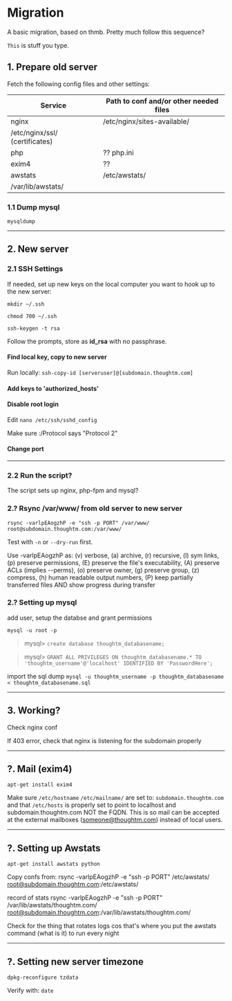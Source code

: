# Migration
A basic migration, based on thmb. Pretty much follow this sequence?

`This` is stuff you type.

## 1. Prepare old server

Fetch the following config files and other settings:

Service | Path to conf and/or other needed files
--- | ---
nginx | /etc/nginx/sites-available/
 | /etc/nginx/ssl/ (certificates)
php | ?? php.ini
exim4 | ??
awstats | /etc/awstats/
 | /var/lib/awstats/
 

### 1.1 Dump mysql
`mysqldump`

---

## 2. New server

### 2.1 SSH Settings
If needed, set up new keys on the local computer you want to hook up to the new server:

`mkdir ~/.ssh`

`chmod 700 ~/.ssh`

`ssh-keygen -t rsa`

Follow the prompts, store as **id_rsa** with no passphrase.

#### Find local key, copy to new server
Run locally: `ssh-copy-id [serveruser]@[subdomain.thoughtm.com]`

#### Add keys to 'authorized_hosts'

#### Disable root login
Edit `nano /etc/ssh/sshd_config`

Make sure :/Protocol says "Protocol 2"

#### Change port

---

### 2.2 Run the script?
The script sets up nginx, php-fpm and mysql?

### 2.? Rsync /var/www/ from old server to new server
`rsync -varlpEAogzhP -e "ssh -p PORT" /var/www/ root@subdomain.thoughtm.com:/var/www/`

Test with `-n` or `--dry-run` first.

Use -varlpEAogzhP as: (v) verbose, (a) archive, (r) recursive, (l) sym links, (p) preserve permissions, (E) preserve the file's executability, (A) preserve ACLs (implies --perms), (o) preserve owner, (g) preserve group, (z) compress, (h) human readable output numbers, (P) keep partially transferred files AND show progress during transfer

### 2.? Setting up mysql

add user, setup the databse and grant permissions

`mysql -u root -p`

> mysql> `create database thoughtm_databasename;`

> mysql> `GRANT ALL PRIVILEGES ON thoughtm_databasename.* TO 'thoughtm_username'@'localhost' IDENTIFIED BY 'PasswordHere';`

import the sql dump
`mysql -u thoughtm_username -p thoughtm_databasename < thoughtm_databasename.sql`

---

## 3. Working?
Check nginx conf

If 403 error, check that nginx is listening for the subdomain properly

---

## ?. Mail (exim4)

`apt-get install exim4`

Make sure `/etc/hostname` `/etc/mailname/` are set to: `subdomain.thoughtm.com` and that `/etc/hosts` is properly set to point to localhost and subdomain.thoughtm.com NOT the FQDN. This is so mail can be accepted at the external mailboxes (someone@thoughtm.com) instead of local users.

---

## ?. Setting up Awstats
`apt-get install awstats python`

Copy confs from:
rsync -varlpEAogzhP -e "ssh -p PORT" /etc/awstats/ root@subdomain.thoughtm.com:/etc/awstats/

record of stats
rsync -varlpEAogzhP -e "ssh -p PORT" /var/lib/awstats/thoughtm.com/ root@subdomain.thoughtm.com:/var/lib/awstats/thoughtm.com/


Check for the thing that rotates logs cos that's where you put the awstats command (what is it) to run every night

---

## ?. Setting new server timezone
`dpkg-reconfigure tzdata`

Verify with: `date`
